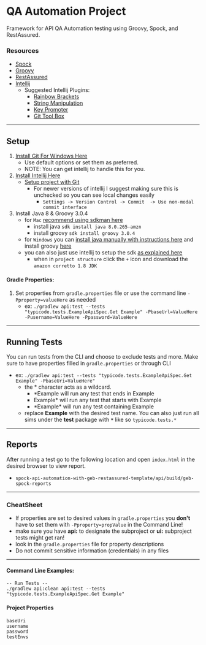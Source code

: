 # QA Automation Project
Framework for API QA Automation testing using Groovy, Spock, and RestAssured.
### Resources
- [Spock](http://spockframework.org/spock/docs/1.3/all_in_one.html)
- [Groovy](https://groovy-lang.org/single-page-documentation.html)
- [RestAssured](https://github.com/rest-assured/rest-assured/wiki/Usage)
- [Intellij](https://www.jetbrains.com/idea/)
    - Suggested Intellij Plugins:
        - [Rainbow Brackets](https://plugins.jetbrains.com/plugin/10080-rainbow-brackets)
        - [String Manipulation](https://plugins.jetbrains.com/plugin/2162-string-manipulation)
        - [Key Promoter](https://plugins.jetbrains.com/plugin/9792-key-promoter-x)
        - [Git Tool Box](https://plugins.jetbrains.com/plugin/7499-gittoolbox)
---
## Setup
1. [Install Git For Windows Here](https://git-scm.com/download)
    - Use default options or set them as preferred.
    - NOTE: You can get intellij to handle this for you.
2. [Install Intellij Here](https://www.jetbrains.com/idea/download/)
    - [Setup project with Git](https://www.jetbrains.com/help/idea/set-up-a-git-repository.html)
        - For newer versions of intellij I suggest making sure this is unchecked so you can see local changes easily
            - `Settings -> Version Control -> Commit  -> Use non-modal commit interface`
3. Install Java 8 & Groovy 3.0.4
    - for `Mac` [recommend using sdkman here](https://sdkman.io/usage)
        - install java `sdk install java 8.0.265-amzn`
        - install groovy `sdk install groovy 3.0.4`
    - for `Windows` you can [install java manually with instructions here](https://docs.aws.amazon.com/corretto/latest/corretto-8-ug/windows-7-install.html) and install groovy [here](https://groovy.jfrog.io/artifactory/dist-release-local/groovy-windows-installer/groovy-3.0.4/)
    - you can also just use intellij to setup the sdk [as explained here](https://www.jetbrains.com/help/idea/sdk.html)
        - when in `project structure` click the `+` icon and download the `amazon corretto 1.8 JDK`
#### **Gradle Properties**:
1. Set properties from `gradle.properties` file or use the command line `-Pproperty=valueHere` as needed
    - ex: `./gradlew api:test --tests "typicode.tests.ExampleApiSpec.Get Example" -PbaseUrl=ValueHere -Pusername=ValueHere -Ppassword=ValueHere`
---
## Running Tests
You can run tests from the CLI and choose to exclude tests and more. Make sure to have properties filled in `gradle.properties` or through CLI
- ex: `./gradlew api:test --tests "typicode.tests.ExampleApiSpec.Get Example" -PbaseUri=ValueHere"`
    - the * character acts as a wildcard.
        - *Example will run any test that ends in Example
        - Example* will run any test that starts with Example
        - \*Example\* will run any test containing Example
    - replace **Example** with the desired test name. You can also just run all sims under the **test** package with **`*`** like so `typicode.tests.*`
---
## Reports
After running a test go to the following location and open `index.html` in the desired browser to view report.
- `spock-api-automation-with-geb-restassured-template/api/build/geb-spock-reports`
---
### CheatSheet
- If properties are set to desired values in `gradle.properties` you **don't** have to set them with `-Pproperty=propValue` in the Command Line!
- make sure you have **api:** to designate the subproject or **ui:** subproject tests might get ran!
- look in the `gradle.properties` file for property descriptions
- Do not commit sensitive information (credentials) in any files
---
#### Command Line Examples:
    -- Run Tests --
    ./gradlew api:clean api:test --tests "typicode.tests.ExampleApiSpec.Get Example"

#### Project Properties
    baseUri
    username
    password
    testEnvs
